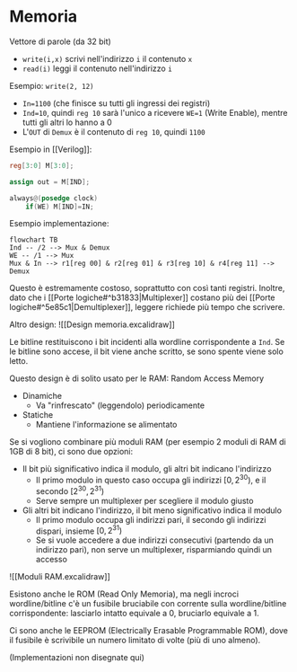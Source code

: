 # Memoria

Vettore di parole (da 32 bit)
- `write(i,x)` scrivi nell'indirizzo `i` il contenuto `x`
- `read(i)` leggi il contenuto nell'indirizzo `i`

Esempio: `write(2, 12)`
- `In=1100` (che finisce su tutti gli ingressi dei registri)
- `Ind=10`, quindi `reg 10` sarà l'unico a ricevere `WE=1` (Write Enable), mentre tutti gli altri lo hanno a 0
- L'`OUT` di `Demux` è il contenuto di `reg 10`, quindi `1100`

Esempio in [[Verilog]]:
```verilog
reg[3:0] M[3:0];

assign out = M[IND];

always@(posedge clock)
    if(WE) M[IND]=IN;
```

Esempio implementazione:

```mermaid
flowchart TB
Ind -- /2 --> Mux & Demux
WE -- /1 --> Mux
Mux & In --> r1[reg 00] & r2[reg 01] & r3[reg 10] & r4[reg 11] --> Demux
```

Questo è estremamente costoso, soprattutto con così tanti registri. Inoltre, dato che i [[Porte logiche#^b31833|Multiplexer]] costano più dei [[Porte logiche#^5e85c1|Demultiplexer]], leggere richiede più tempo che scrivere.

Altro design:
![[Design memoria.excalidraw]]

Le bitline restituiscono i bit incidenti alla wordline corrispondente a `Ind`. Se le bitline sono accese, il bit viene anche scritto, se sono spente viene solo letto.

Questo design è di solito usato per le RAM: Random Access Memory
- Dinamiche
	- Va "rinfrescato" (leggendolo) periodicamente
- Statiche
	- Mantiene l'informazione se alimentato

Se si vogliono combinare più moduli RAM (per esempio 2 moduli di RAM di 1GB di 8 bit), ci sono due opzioni:
- Il bit più significativo indica il modulo, gli altri bit indicano l'indirizzo
	- Il primo modulo in questo caso occupa gli indirizzi $[0,2^{30})$, e il secondo $[2^{30}, 2^{31})$
	- Serve sempre un multiplexer per scegliere il modulo giusto
- Gli altri bit indicano l'indirizzo, il bit meno significativo indica il modulo
	- Il primo modulo occupa gli indirizzi pari, il secondo gli indirizzi dispari, insieme $[0,2^{31})$
	- Se si vuole accedere a due indirizzi consecutivi (partendo da un indirizzo pari), non serve un multiplexer, risparmiando quindi un accesso

![[Moduli RAM.excalidraw]]

Esistono anche le ROM (Read Only Memoria), ma negli incroci wordline/bitline c'è un fusibile bruciabile con corrente sulla wordline/bitline corrispondente: lasciarlo intatto equivale a 0, bruciarlo equivale a 1.

Ci sono anche le EEPROM (Electrically Erasable Programmable ROM), dove il fusibile è scrivibile un numero limitato di volte (più di uno almeno).

(Implementazioni non disegnate qui)